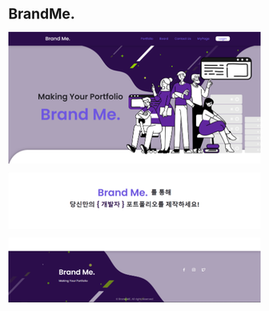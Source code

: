 # BrandMe.

![Untitled](READMEsrc/Untitled.png)

![Untitled](READMEsrc/Untitled%201.png)

![Untitled](READMEsrc/Untitled%202.png)
